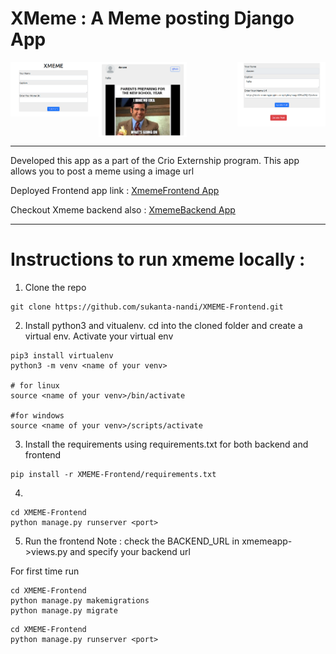 # XMeme : A Meme posting Django App

<img src="screenshots/XMEME 28-02-2021 23-31-03.png" align="left" width="28%" />
<img src="screenshots/XMEME 28-02-2021 23-31-39.png" align="center" width="28%" />
<img src="screenshots/Edit Meme 28-02-2021 23-32-16.png" align="right" width="28%" />



---
Developed this app as a part of the Crio Externship program. This app allows you to post a meme using a image url

Deployed Frontend app link : [XmemeFrontend App](http://xmemefrontend.herokuapp.com)

Checkout Xmeme backend also : [XmemeBackend App](https://github.com/sukanta-nandi/XMEME-Backend)


---

# Instructions to run xmeme locally :

1. Clone the repo

```
git clone https://github.com/sukanta-nandi/XMEME-Frontend.git
```

2. Install python3 and vitualenv. cd into the cloned folder and create a virtual env. Activate your virtual env

```
pip3 install virtualenv
python3 -m venv <name of your venv>

# for linux
source <name of your venv>/bin/activate

#for windows
source <name of your venv>/scripts/activate
```

3. Install the requirements using requirements.txt for both backend and frontend

```
pip install -r XMEME-Frontend/requirements.txt
```

4.
```
cd XMEME-Frontend
python manage.py runserver <port>
```

5. Run the frontend
Note : check the BACKEND_URL in xmemeapp->views.py and specify your backend url


For first time run
```
cd XMEME-Frontend
python manage.py makemigrations
python manage.py migrate
```

```
cd XMEME-Frontend
python manage.py runserver <port>
```
